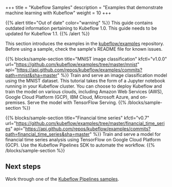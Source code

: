 +++
title = "Kubeflow Samples"
description = "Examples that demonstrate machine learning with Kubeflow"
weight = 10
+++

{{% alert title="Out of date" color="warning" %}}
This guide contains outdated information pertaining to Kubeflow 1.0. This guide
needs to be updated for Kubeflow 1.1.
{{% /alert %}}


This section introduces the examples in the 
[kubeflow/examples](https://github.com/kubeflow/examples) repository.
Before using a sample, check the sample's README file for known issues.

{{% blocks/sample-section title="MNIST image classification"
  kfctl="v1.0.0"
  url="https://github.com/kubeflow/examples/tree/master/mnist"
  api="https://api.github.com/repos/kubeflow/examples/commits?path=mnist&sha=master" %}}
Train and serve an image classification model using the MNIST dataset.
This tutorial takes the form of a Jupyter notebook running in your Kubeflow
cluster.
You can choose to deploy Kubeflow and train the model on various clouds, 
including Amazon Web Services (AWS), Google Cloud Platform (GCP), IBM Cloud, 
Microsoft Azure, and on-premises. Serve the model with TensorFlow Serving.
{{% /blocks/sample-section %}}

{{% blocks/sample-section title="Financial time series"
  kfctl="v0.7"
  url="https://github.com/kubeflow/examples/tree/master/financial_time_series"
  api="https://api.github.com/repos/kubeflow/examples/commits?path=financial_time_series&sha=master" %}}
Train and serve a model for financial time series analysis using TensorFlow on
Google Cloud Platform (GCP). Use the Kubeflow Pipelines SDK to automate the 
workflow.
{{% /blocks/sample-section %}}

## Next steps

Work through one of the 
[Kubeflow Pipelines samples](/docs/pipelines/tutorials/build-pipeline/).
